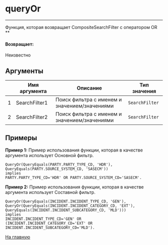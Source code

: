 # queryOr

---

Функция, которая возвращает CompositeSearchFilter с оператором OR **

#### Возвращает:

Неизвестно

## Аргументы

|  | Имя аргумента | Описание | Тип значения |
| --- | --- | --- | --- |
| 1 | SearchFilter1 | Поиск фильтра с именем и значением/значениями | `SearchFilter` |
| 2 | SearchFilter2 | Поиск фильтра с именем и значением/значениями | `SearchFilter` |

## Примеры

**Пример 1:** Пример использования функции, которая в качестве аргумента использует Основной фильтр.
```
QueryOr(QueryEquals(PARTY.PARTY_TYPE_CD, 'HDR'), QueryEquals(PARTY.SOURCE_SYSTEM_CD, 'SASECM'))
implies
PARTY.PARTY_TYPE_CD='HDR' OR PARTY.SOURCE_SYSTEM_CD='SASECM'.
```

**Пример 2:** Пример использования функции, которая в качестве аргумента использует Составной фильтр.
```
QueryOr(QueryEquals(INCIDENT.INCIDENT_TYPE_CD, 'GEN'), QueryOr(QueryEquals(INCIDENT.INCIDENT_CATEGORY_CD, 'EXT'), QueryEquals(INCIDENT.INCIDENT_SUBCATEGORY_CD, 'MLD')))
implies
INCIDENT.INCIDENT_TYPE_CD='GEN' OR (INCIDENT.INCIDENT_CATEGORY_CD='EXT' OR INCIDENT.INCIDENT_SUBCATEGORY_CD='MLD').
```



[На главную](./ecmfunctions/)